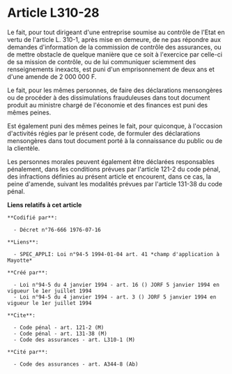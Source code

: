 # Article L310-28

Le fait, pour tout dirigeant d'une entreprise soumise au contrôle de l'Etat en vertu de l'article L. 310-1, après mise en
demeure, de ne pas répondre aux demandes d'information de la commission de contrôle des assurances, ou de mettre obstacle de
quelque manière que ce soit à l'exercice par celle-ci de sa mission de contrôle, ou de lui communiquer sciemment des
renseignements inexacts, est puni d'un emprisonnement de deux ans et d'une amende de 2 000 000 F.

Le fait, pour les mêmes personnes, de faire des déclarations mensongères ou de procéder à des dissimulations frauduleuses
dans tout document produit au ministre chargé de l'économie et des finances est puni des mêmes peines.

Est également puni des mêmes peines le fait, pour quiconque, à l'occasion d'activités régies par le présent code, de formuler
des déclarations mensongères dans tout document porté à la connaissance du public ou de la clientèle.

Les personnes morales peuvent également être déclarées responsables pénalement, dans les conditions prévues par l'article
121-2 du code pénal, des infractions définies au présent article et encourent, dans ce cas, la peine d'amende, suivant les
modalités prévues par l'article 131-38 du code pénal.

**Liens relatifs à cet article**

	**Codifié par**:

	  - Décret n°76-666 1976-07-16

	**Liens**:

	  - SPEC_APPLI: Loi n°94-5 1994-01-04 art. 41 *champ d'application à Mayotte*

	**Créé par**:

	  - Loi n°94-5 du 4 janvier 1994 - art. 16 () JORF 5 janvier 1994 en vigueur le 1er juillet 1994
	  - Loi n°94-5 du 4 janvier 1994 - art. 3 () JORF 5 janvier 1994 en vigueur le 1er juillet 1994

	**Cite**:

	  - Code pénal - art. 121-2 (M)
	  - Code pénal - art. 131-38 (M)
	  - Code des assurances - art. L310-1 (M)

	**Cité par**:

	  - Code des assurances - art. A344-8 (Ab)
